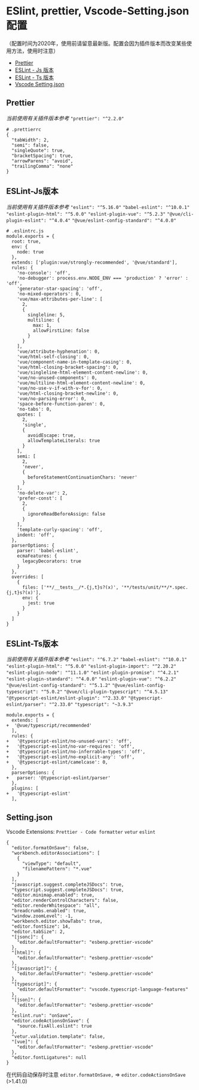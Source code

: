 # ESlint, prettier, Vscode-Setting.json配置
（配置时间为2020年，使用前请留意最新版。配置会因为插件版本而改变某些使用方法，使用时注意）

- [Prettier](https://github.com/YoRenChen/Blog/issues/2/#Prettier)
- [ESLint - Js 版本](https://github.com/YoRenChen/Blog/issues/2/#ESLint-Js版本)
- [ESLint - Ts 版本](https://github.com/YoRenChen/Blog/issues/2/#ESLint-Ts版本)
- [Vscode Setting.json](https://github.com/YoRenChen/Blog/issues/2/#Setting.json)

## Prettier
_当前使用有关插件版本参考_
``"prettier": "^2.2.0" ``
```
# .prettierrc
{
  "tabWidth": 2,
  "semi": false,
  "singleQuote": true,
  "bracketSpacing": true,
  "arrowParens": "avoid",
  "trailingComma": "none"
}

```

## ESLint-Js版本
_当前使用有关插件版本参考_
``"eslint": "^5.16.0"``
``"babel-eslint": "^10.0.1"``
``"eslint-plugin-html": "^5.0.0"``
``"eslint-plugin-vue": "^5.2.3"``
``"@vue/cli-plugin-eslint": "^4.0.4"``
``"@vue/eslint-config-standard": "^4.0.0"``
```
# .eslintrc.js
module.exports = {
  root: true,
  env: {
    node: true
  },
  extends: ['plugin:vue/strongly-recommended', '@vue/standard'],
  rules: {
    'no-console': 'off',
    'no-debugger': process.env.NODE_ENV === 'production' ? 'error' : 'off',
    'generator-star-spacing': 'off',
    'no-mixed-operators': 0,
    'vue/max-attributes-per-line': [
      2,
      {
        singleline: 5,
        multiline: {
          max: 1,
          allowFirstLine: false
        }
      }
    ],
    'vue/attribute-hyphenation': 0,
    'vue/html-self-closing': 0,
    'vue/component-name-in-template-casing': 0,
    'vue/html-closing-bracket-spacing': 0,
    'vue/singleline-html-element-content-newline': 0,
    'vue/no-unused-components': 0,
    'vue/multiline-html-element-content-newline': 0,
    'vue/no-use-v-if-with-v-for': 0,
    'vue/html-closing-bracket-newline': 0,
    'vue/no-parsing-error': 0,
    'space-before-function-paren': 0,
    'no-tabs': 0,
    quotes: [
      2,
      'single',
      {
        avoidEscape: true,
        allowTemplateLiterals: true
      }
    ],
    semi: [
      2,
      'never',
      {
        beforeStatementContinuationChars: 'never'
      }
    ],
    'no-delete-var': 2,
    'prefer-const': [
      2,
      {
        ignoreReadBeforeAssign: false
      }
    ],
    'template-curly-spacing': 'off',
    indent: 'off',
  },
  parserOptions: {
    parser: 'babel-eslint',
    ecmaFeatures: {
      legacyDecorators: true
    }
  },
  overrides: [
    {
      files: ['**/__tests__/*.{j,t}s?(x)', '**/tests/unit/**/*.spec.{j,t}s?(x)'],
      env: {
        jest: true
      }
    }
  ]
}

```
## ESLint-Ts版本
_当前使用有关插件版本参考_
``"eslint": "^6.7.2"``
``"babel-eslint": "^10.0.1"``
``"eslint-plugin-html": "^5.0.0"``
``"eslint-plugin-import": "^2.20.2"``
``"eslint-plugin-node": "^11.1.0"``
``"eslint-plugin-promise": "^4.2.1"``
``"eslint-plugin-standard": "^4.0.0"``
``"eslint-plugin-vue": "^6.2.2"``
``"@vue/eslint-config-standard": "^5.1.2"``
``"@vue/eslint-config-typescript": "^5.0.2"``
``"@vue/cli-plugin-typescript": "^4.5.13"``
``"@typescript-eslint/eslint-plugin": "^2.33.0"``
``"@typescript-eslint/parser": "^2.33.0"``
``"typescript": "~3.9.3"``
```
module.exports = {
  extends: [
+  '@vue/typescript/recommended'
  ],
  rules: {
+   '@typescript-eslint/no-unused-vars': 'off',
+   '@typescript-eslint/no-var-requires': 'off',
+   '@typescript-eslint/no-inferrable-types': 'off',
+   '@typescript-eslint/no-explicit-any': 'off',
+   '@typescript-eslint/camelcase': 0,
  },
  parserOptions: {
+   parser: '@typescript-eslint/parser'
  },
  plugins: [
+   '@typescript-eslint'
  ],
```

## Setting.json
Vscode Extensions: 
``Prettier - Code formatter``
``vetur``
``eslint``
```
{
  "editor.formatOnSave": false,
  "workbench.editorAssociations": [
    {
      "viewType": "default",
      "filenamePattern": "*.vue"
    }
  ],
  "javascript.suggest.completeJSDocs": true,
  "typescript.suggest.completeJSDocs": true,
  "editor.minimap.enabled": true,
  "editor.renderControlCharacters": false,
  "editor.renderWhitespace": "all",
  "breadcrumbs.enabled": true,
  "window.zoomLevel": -1,
  "workbench.editor.showTabs": true,
  "editor.fontSize": 14,
  "editor.tabSize": 2,
  "[jsonc]": {
    "editor.defaultFormatter": "esbenp.prettier-vscode"
  },
  "[html]": {
    "editor.defaultFormatter": "esbenp.prettier-vscode"
  },
  "[javascript]": {
    "editor.defaultFormatter": "esbenp.prettier-vscode"
  },
  "[typescript]": {
    "editor.defaultFormatter": "vscode.typescript-language-features"
  },
  "[json]": {
    "editor.defaultFormatter": "esbenp.prettier-vscode"
  },
  "eslint.run": "onSave",
  "editor.codeActionsOnSave": {
    "source.fixAll.eslint": true
  },
  "vetur.validation.template": false,
  "[vue]": {
    "editor.defaultFormatter": "esbenp.prettier-vscode"
  },
  "editor.fontLigatures": null
}
```
在代码自动保存时注意 `editor.formatOnSave,` => `editor.codeActionsOnSave` (>1.41.0)
